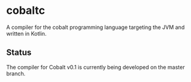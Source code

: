 # cobaltc

A compiler for the cobalt programming language targeting the JVM and written in Kotlin.

## Status

The compiler for Cobalt v0.1 is currently being developed on the master branch.